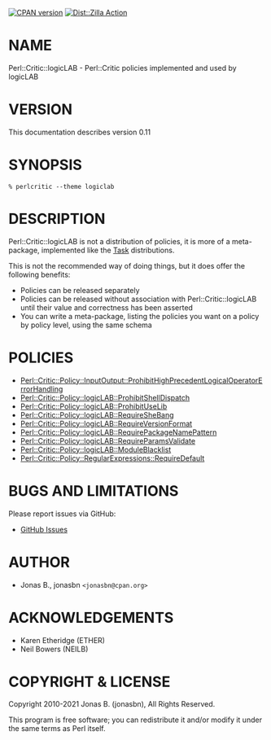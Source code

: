 [![CPAN version](https://badge.fury.io/pl/Perl-Critic-logicLAB.svg)](http://badge.fury.io/pl/Perl-Critic-logicLAB)
[![Dist::Zilla Action](https://github.com/jonasbn/perl-critic-logiclab/actions/workflows/ci.yml/badge.svg)](https://github.com/jonasbn/perl-critic-logiclab/actions/workflows/ci.yml)

# NAME

Perl::Critic::logicLAB - Perl::Critic policies implemented and used by logicLAB

# VERSION

This documentation describes version 0.11

# SYNOPSIS

    % perlcritic --theme logiclab

# DESCRIPTION

Perl::Critic::logicLAB is not a distribution of policies, it is more of a
meta-package, implemented like the [Task](https://metacpan.org/pod/Task) distributions.

This is not the recommended way of doing things, but it does offer the following
benefits:

- Policies can be released separately
- Policies can be released without association with Perl::Critic::logicLAB until their value and correctness has been asserted
- You can write a meta-package, listing the policies you want on a policy by policy level, using the same schema

# POLICIES

- [Perl::Critic::Policy::InputOutput::ProhibitHighPrecedentLogicalOperatorErrorHandling](https://metacpan.org/pod/Perl%3A%3ACritic%3A%3APolicy%3A%3AInputOutput%3A%3AProhibitHighPrecedentLogicalOperatorErrorHandling)
- [Perl::Critic::Policy::logicLAB::ProhibitShellDispatch](https://metacpan.org/pod/Perl%3A%3ACritic%3A%3APolicy%3A%3AlogicLAB%3A%3AProhibitShellDispatch)
- [Perl::Critic::Policy::logicLAB::ProhibitUseLib](https://metacpan.org/pod/Perl%3A%3ACritic%3A%3APolicy%3A%3AlogicLAB%3A%3AProhibitUseLib)
- [Perl::Critic::Policy::logicLAB::RequireSheBang](https://metacpan.org/pod/Perl%3A%3ACritic%3A%3APolicy%3A%3AlogicLAB%3A%3ARequireSheBang)
- [Perl::Critic::Policy::logicLAB::RequireVersionFormat](https://metacpan.org/pod/Perl%3A%3ACritic%3A%3APolicy%3A%3AlogicLAB%3A%3ARequireVersionFormat)
- [Perl::Critic::Policy::logicLAB::RequirePackageNamePattern](https://metacpan.org/pod/Perl%3A%3ACritic%3A%3APolicy%3A%3AlogicLAB%3A%3ARequirePackageNamePattern)
- [Perl::Critic::Policy::logicLAB::RequireParamsValidate](https://metacpan.org/pod/Perl%3A%3ACritic%3A%3APolicy%3A%3AlogicLAB%3A%3ARequireParamsValidate)
- [Perl::Critic::Policy::logicLAB::ModuleBlacklist](https://metacpan.org/pod/Perl%3A%3ACritic%3A%3APolicy%3A%3AlogicLAB%3A%3AModuleBlacklist)
- [Perl::Critic::Policy::RegularExpressions::RequireDefault](https://metacpan.org/pod/Perl%3A%3ACritic%3A%3APolicy%3A%3ARegularExpressions%3A%3ARequireDefault)

# BUGS AND LIMITATIONS

Please report issues via GitHub:

- [GitHub Issues](https://github.com/jonasbn/perl-critic-logiclab/issues)

# AUTHOR

- Jonas B., jonasbn `<jonasbn@cpan.org>`

# ACKNOWLEDGEMENTS

- Karen Etheridge (ETHER)
- Neil Bowers (NEILB)

# COPYRIGHT & LICENSE

Copyright 2010-2021 Jonas B. (jonasbn), All Rights Reserved.

This program is free software; you can redistribute it and/or modify
it under the same terms as Perl itself.
